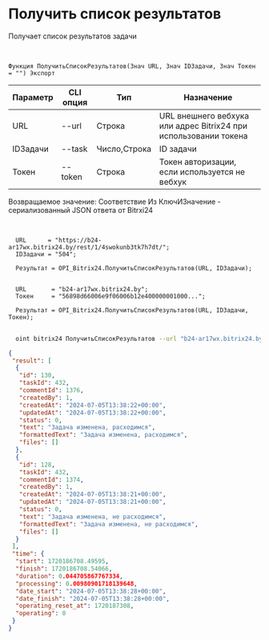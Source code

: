 ﻿---
sidebar_position: 6
---

# Получить список результатов
 Получает список результатов задачи


<br/>


`Функция ПолучитьСписокРезультатов(Знач URL, Знач IDЗадачи, Знач Токен = "") Экспорт`

  | Параметр | CLI опция | Тип | Назначение |
  |-|-|-|-|
  | URL | --url | Строка | URL внешнего вебхука или адрес Bitrix24 при использовании токена |
  | IDЗадачи | --task | Число,Строка | ID задачи |
  | Токен | --token | Строка | Токен авторизации, если используется не вебхук |

  
  Возвращаемое значение:   Соответствие Из КлючИЗначение - сериализованный JSON ответа от Bitrxi24

<br/>




```bsl title="Пример кода"
  URL      = "https://b24-ar17wx.bitrix24.by/rest/1/4swokunb3tk7h7dt/";
  IDЗадачи = "504";
  
  Результат = OPI_Bitrix24.ПолучитьСписокРезультатов(URL, IDЗадачи);
  
  
  URL       = "b24-ar17wx.bitrix24.by";
  Токен     = "56898d66006e9f06006b12e400000001000...";
  
  Результат = OPI_Bitrix24.ПолучитьСписокРезультатов(URL, IDЗадачи, Токен);
```
	


```sh title="Пример команды CLI"
    
  oint bitrix24 ПолучитьСписокРезультатов --url "b24-ar17wx.bitrix24.by" --task "504" --token "56898d66006e9f06006b12e400000001000..."

```

```json title="Результат"
{
 "result": [
  {
   "id": 130,
   "taskId": 432,
   "commentId": 1376,
   "createdBy": 1,
   "createdAt": "2024-07-05T13:38:22+00:00",
   "updatedAt": "2024-07-05T13:38:22+00:00",
   "status": 0,
   "text": "Задача изменена, расходимся",
   "formattedText": "Задача изменена, расходимся",
   "files": []
  },
  {
   "id": 128,
   "taskId": 432,
   "commentId": 1374,
   "createdBy": 1,
   "createdAt": "2024-07-05T13:38:21+00:00",
   "updatedAt": "2024-07-05T13:38:21+00:00",
   "status": 0,
   "text": "Задача изменена, не расходимся",
   "formattedText": "Задача изменена, не расходимся",
   "files": []
  }
 ],
 "time": {
  "start": 1720186708.49595,
  "finish": 1720186708.54066,
  "duration": 0.044705867767334,
  "processing": 0.00980901718139648,
  "date_start": "2024-07-05T13:38:28+00:00",
  "date_finish": "2024-07-05T13:38:28+00:00",
  "operating_reset_at": 1720187308,
  "operating": 0
 }
}
```
